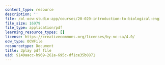 ```yaml
---
content_type: resource
description: ''
file: /ol-ocw-studio-app/courses/20-020-introduction-to-biological-engineering-design-spring-2009/9149aaccb969261a695cdf1ce35b0871_uyNj56g5rHY.pdf
file_size: 16979
file_type: application/pdf
learning_resource_types: []
license: https://creativecommons.org/licenses/by-nc-sa/4.0/
ocw_type: OCWFile
resourcetype: Document
title: 3play pdf file
uid: 9149aacc-b969-261a-695c-df1ce35b0871
---
```

